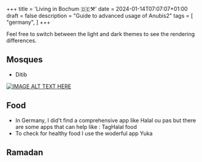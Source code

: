 +++
title = 'Living in Bochum 🇩🇪⚒️'
date = 2024-01-14T07:07:07+01:00
draft = false
description = "Guide to advanced usage of Anubis2"
tags = [
    "germany",
]
+++


Feel free to switch between the light and dark themes to see the rendering differences.

<!--more-->

## Mosques 

- Ditib

[![IMAGE ALT TEXT HERE]()](https://www.youtube.com)

## Food 
- In Germany, I did't find a comprehensive app like Halal ou pas but there are some apps that can help like : TagHalal food
- To check for healthy food I use the woderful app Yuka 


## Ramadan
